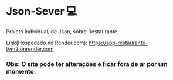 # Json-Sever 💻

Projeto individual, de Json, sobre Restaurante.

Link(Hospedado no Render.com): https://app-restaurante-tvm2.onrender.com

### Obs: O site pode ter alterações e ficar fora de ar por um momento.
